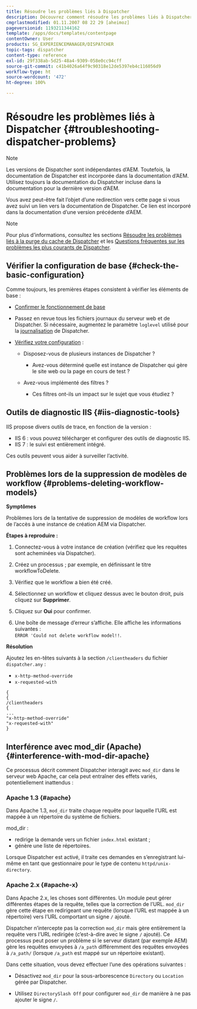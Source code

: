 ```yaml
---
title: Résoudre les problèmes liés à Dispatcher
description: Découvrez comment résoudre les problèmes liés à Dispatcher.
cmgrlastmodified: 01.11.2007 08 22 29 [aheimoz]
pageversionid: 1193211344162
template: /apps/docs/templates/contentpage
contentOwner: User
products: SG_EXPERIENCEMANAGER/DISPATCHER
topic-tags: dispatcher
content-type: reference
exl-id: 29f338ab-5d25-48a4-9309-058e0cc94cff
source-git-commit: c41b4026a64f9c90318e12de5397eb4c116056d9
workflow-type: ht
source-wordcount: '472'
ht-degree: 100%

---
```


# Résoudre les problèmes liés à Dispatcher {#troubleshooting-dispatcher-problems}

>[!NOTE]
>
>Les versions de Dispatcher sont indépendantes d’AEM. Toutefois, la documentation de Dispatcher est incorporée dans la documentation d’AEM. Utilisez toujours la documentation du Dispatcher incluse dans la documentation pour la dernière version d’AEM.
>
>Vous avez peut-être fait l’objet d’une redirection vers cette page si vous avez suivi un lien vers la documentation de Dispatcher. Ce lien est incorporé dans la documentation d’une version précédente d’AEM.

>[!NOTE]
>
>Pour plus d’informations, consultez les sections <!-- URL is 404[Dispatcher Knowledge Base](https://helpx.adobe.com/experience-manager/kb/index/dispatcher.html), -->[Résoudre les problèmes liés à la purge du cache de Dispatcher](https://experienceleague.adobe.com/search.html?lang=fr#q=troubleshooting%20dispatcher%20flushing%20issues&sort=relevancy&f:el_product=[Experience%20Manager]) et les [Questions fréquentes sur les problèmes les plus courants de Dispatcher](dispatcher-faq.md).

## Vérifier la configuration de base {#check-the-basic-configuration}

Comme toujours, les premières étapes consistent à vérifier les éléments de base :

* [Confirmer le fonctionnement de base](/help/using/dispatcher-configuration.md#confirming-basic-operation)
* Passez en revue tous les fichiers journaux du serveur web et de Dispatcher. Si nécessaire, augmentez le paramètre `loglevel` utilisé pour la [journalisation](/help/using/dispatcher-configuration.md#logging) de Dispatcher.

* [Vérifiez votre configuration](/help/using/dispatcher-configuration.md) :

   * Disposez-vous de plusieurs instances de Dispatcher ?

      * Avez-vous déterminé quelle est instance de Dispatcher qui gère le site web ou la page en cours de test ?

   * Avez-vous implémenté des filtres ?

      * Ces filtres ont-ils un impact sur le sujet que vous étudiez ?

## Outils de diagnostic IIS {#iis-diagnostic-tools}

IIS propose divers outils de trace, en fonction de la version :

* IIS 6 : vous pouvez télécharger et configurer des outils de diagnostic IIS.
* IIS 7 : le suivi est entièrement intégré.

Ces outils peuvent vous aider à surveiller l’activité.

<!-- Both URLs in this topic 404! >
## IIS and 404 Not Found {#iis-and-not-found}

When using IIS, you might experience `404 Not Found` being returned in various scenarios. If so, see the following Knowledge Base articles.

* [IIS 6/7: POST method returns 404](https://helpx.adobe.com/experience-manager/kb/IIS6IsapiFilters.html)
* [IIS 6: Requests to URLs that contain the base path `/bin` return a `404 Not Found`](https://helpx.adobe.com/experience-manager/kb/RequestsToBinDirectoryFailInIIS6.html)

Also check that the Dispatcher cache root and the IIS document root are set to the same directory. -->

## Problèmes lors de la suppression de modèles de workflow {#problems-deleting-workflow-models}

**Symptômes**

Problèmes lors de la tentative de suppression de modèles de workflow lors de l’accès à une instance de création AEM via Dispatcher.

**Étapes à reproduire :**

1. Connectez-vous à votre instance de création (vérifiez que les requêtes sont acheminées via Dispatcher).
1. Créez un processus ; par exemple, en définissant le titre workflowToDelete.
1. Vérifiez que le workflow a bien été créé.
1. Sélectionnez un workflow et cliquez dessus avec le bouton droit, puis cliquez sur **Supprimer**.

1. Cliquez sur **Oui** pour confirmer.
1. Une boîte de message d’erreur s’affiche. Elle affiche les informations suivantes :\
   `ERROR 'Could not delete workflow model!!`.

**Résolution**

Ajoutez les en-têtes suivants à la section `/clientheaders` du fichier `dispatcher.any` :

* `x-http-method-override`
* `x-requested-with`

```
{  
{  
/clientheaders  
{  
...  
"x-http-method-override"  
"x-requested-with"  
}
```

## Interférence avec mod_dir (Apache) {#interference-with-mod-dir-apache}

Ce processus décrit comment Dispatcher interagit avec `mod_dir` dans le serveur web Apache, car cela peut entraîner des effets variés, potentiellement inattendus :

### Apache 1.3 {#apache}

Dans Apache 1.3, `mod_dir` traite chaque requête pour laquelle l’URL est mappée à un répertoire du système de fichiers.

mod_dir :

* redirige la demande vers un fichier `index.html` existant ;
* génère une liste de répertoires.

Lorsque Dispatcher est activé, il traite ces demandes en s’enregistrant lui-même en tant que gestionnaire pour le type de contenu `httpd/unix-directory`.

### Apache 2.x {#apache-x}

Dans Apache 2.x, les choses sont différentes. Un module peut gérer différentes étapes de la requête, telles que la correction de l’URL. `mod_dir` gère cette étape en redirigeant une requête (lorsque l’URL est mappée à un répertoire) vers l’URL comportant un signe `/` ajouté.

Dispatcher n’intercepte pas la correction `mod_dir` mais gère entièrement la requête vers l’URL redirigée (c’est-à-dire avec le signe `/` ajouté). Ce processus peut poser un problème si le serveur distant (par exemple AEM) gère les requêtes envoyées à `/a_path` différemment des requêtes envoyées à `/a_path/` (lorsque `/a_path` est mappé sur un répertoire existant).

Dans cette situation, vous devez effectuer l’une des opérations suivantes :

* Désactivez `mod_dir` pour la sous-arborescence `Directory` ou `Location` gérée par Dispatcher.

* Utilisez `DirectorySlash Off` pour configurer `mod_dir` de manière à ne pas ajouter le signe `/`.
